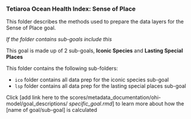 ### Tetiaroa Ocean Health Index: Sense of Place

This folder describes the methods used to prepare the data layers for the Sense of Place goal.

*If the folder contains sub-goals include this*

This goal is made up of 2 sub-goals, **Iconic Species** and **Lasting Special Places**

This folder contains the following sub-folders:

- `ico` folder contains all data prep for the iconic species sub-goal
- `lsp` folder contains all data prep for the lasting special places sub-goal

Click [add link here to the scores/metadata_documentation/ohi-model/goal_descriptions/ *specific_goal.rmd*] to learn more about how the [name of goal/sub-goal] is calculated







